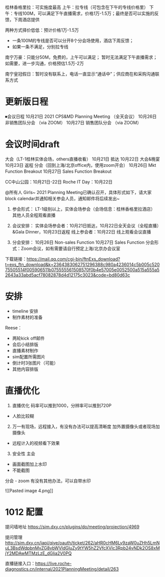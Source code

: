 桂林香格里拉：可实施度最高
上午：拉专线（可包含在下午的专线价格里）
下午：专线100M，可以满足下午直播需求，价格1万-1.5万；最终是否可以实施的反馈，下周酒店提供

两种方式择价低低：预计价格1万-1.5万
- 一条100M的专线是否可以分开8个分会场使用，酒店下周反馈；
- 如果一条不满足，分别拉专线

南宁万豪：只能分50M，免费的，上午可以满足；
暂时无法满足下午直播需求；如需要，进一步沟通，价格预估1.5万-2万

南宁皇冠假日：暂时没有联系上，电话一直显示“通话中”；供应商在和采购沟通联系方式



# 更新版日程
⏹会议日程
10月21日  2021 CPS&MD Planning Meeting （全天会议）
10月26日  非销售团队分会 （via ZOOM）
10月27日  销售团队分会   （via ZOOM）  



# 会议时间draft
大会（LT-1桂林实体会场，others直播收看）
10月21日  抵达
10月22日  大会&晚宴
10月23日  返程
分会（回到上海/北京office内，使用zoom开会）
10月26日  Mkt Function Breakout
10月27日  Sales Function Breakout


CC中山公园：10月21日-22日
Roche IT Day：10月22日


@所有人
Girls~ 2021 Planning Meeting已确认召开，具体形式如下，请大家block calendar并通知相关参会人员，通知邮件将后续发出~

1. 参会形式：
LT-1级别以上，实体会场参会（会场信息：桂林香格里拉酒店）
其他人员全程观看直播

2. 会议安排：
实体会场参会者：10月21日抵达，10月22日全天会议（全程直播）&Gala Dinner，10月23日返程
线上参会者：10月22日 线上观看会议直播

3. 分会安排：
10月26日 Non-sales Function
10月27日 Sales Function
分会形式：Zoom会议，如有需要请自行预定上海/北京办会议室

下载链接：https://mail.qq.com/cgi-bin/ftnExs_download?t=exs_ftn_download&k=2364383062751296388c980a4236014c5b005c52075505514f005906511b075555561508570f0b4e57005e0052500a515a555a52643a33abd5acf78082878d4d12175c3023&code=bd80d63c


# 安排
- timeline 安排
- 制作素材的准备


Reese：
- 两轮kick off邮件
- 会后小结排版
- 直播素材制作
- sim配置所需图片
- 倒计时3张图片（可能）
- 其他内容排版



# 直播优化
1. 直播优化
码率可以推到1000，分辨率可以推到720P
- 人脸比较糊

2. 万一有现场，远程接入，有没有办法可以提高清晰度
加外置摄像头或者现场加摄像头
- 远程计入的视频看下效果

3. 安全性
主会
- 画面截图加上水印
- 不能截图

分会 - zoom
有没有其他办法，可以自带水印

![[Pasted image 4.png]]




# 1012 配置
提问墙地址
https://sim.dxy.cn/plugins/do/meeting/projection/4969

提问管理
http://sim.dxy.cn/japi/qiye/oauth/ticket/262/aHR0cHM6Ly9zaW0uZHh5LmNuL3BsdWdpbnMvZG8vbWVldGluZy9tYW5hZ2VfcXVlc3Rpb24vNDk2OS8xMjY2MDAwMTMzLzE_dGlja2V0PQ


直播链接入口：https://live.roche-diagnostics.cn/internal/2021PlanningMeeting/detail/263